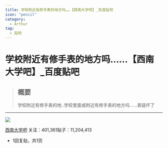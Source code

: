 ```yaml
---
title: 学校附近有修手表的地方吗……【西南大学吧】_百度贴吧
icon: "pencil"
category:
  - Arthur
tag:
  - 贴吧
---
```

# 学校附近有修手表的地方吗……【西南大学吧】_百度贴吧

> ## 概要
> 学校附近有修手表的地..学校里面或附近有修手表的地方吗……表链坏了

---
[![](https://tiebapic.baidu.com/forum/w%3D150%3Bh%3D150%3Bq%3D80%3B/sign=8b626e2327d9f2d3201120ea99d7e22e/3b292df5e0fe99254ca7389271a85edf8cb1714d.jpg?tbpicau=2023-09-06-05_971ba5976fa938a01730cbe3d809c9d0)](https://tieba.baidu.com/f?kw=%E8%A5%BF%E5%8D%97%E5%A4%A7%E5%AD%A6&ie=utf-8)

[西南大学吧](https://tieba.baidu.com/f?kw=%E8%A5%BF%E5%8D%97%E5%A4%A7%E5%AD%A6&ie=utf-8) [](https://tieba.baidu.com/p/1657842062?pid=20773458046&cid=0#)关注：401,361贴子：11,204,413

-   1回复贴，共1页
